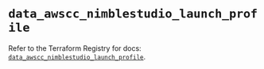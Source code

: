 # `data_awscc_nimblestudio_launch_profile`

Refer to the Terraform Registry for docs: [`data_awscc_nimblestudio_launch_profile`](https://registry.terraform.io/providers/hashicorp/awscc/0.70.0/docs/data-sources/nimblestudio_launch_profile).
